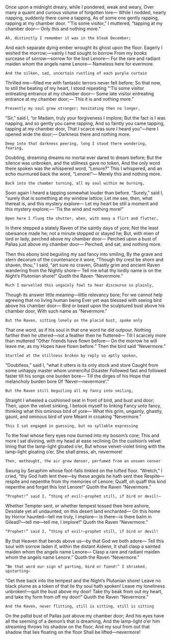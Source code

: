 <!DOCTYPE html>
<html>
<head>
<title>
    The Raven - by Edgar Allan Poe
</title>
</head>
<body>
Once upon a midnight dreary, while I pondered, weak and weary,
Over many a quaint and curious volume of forgotten lore—
    While I nodded, nearly napping, suddenly there came a tapping,
As of some one gently rapping, rapping at my chamber door.
“’Tis some visitor,” I muttered, “tapping at my chamber door—
            Only this and nothing more.”

    Ah, distinctly I remember it was in the bleak December;
And each separate dying ember wrought its ghost upon the floor.
    Eagerly I wished the morrow;—vainly I had sought to borrow
    From my books surcease of sorrow—sorrow for the lost Lenore—
For the rare and radiant maiden whom the angels name Lenore—
            Nameless here for evermore.

    And the silken, sad, uncertain rustling of each purple curtain
Thrilled me—filled me with fantastic terrors never felt before;
    So that now, to still the beating of my heart, I stood repeating
    “’Tis some visitor entreating entrance at my chamber door—
Some late visitor entreating entrance at my chamber door;—
            This it is and nothing more.”

    Presently my soul grew stronger; hesitating then no longer,
“Sir,” said I, “or Madam, truly your forgiveness I implore;
    But the fact is I was napping, and so gently you came rapping,
    And so faintly you came tapping, tapping at my chamber door,
That I scarce was sure I heard you”—here I opened wide the door;—
            Darkness there and nothing more.

    Deep into that darkness peering, long I stood there wondering, fearing,
Doubting, dreaming dreams no mortal ever dared to dream before;
    But the silence was unbroken, and the stillness gave no token,
    And the only word there spoken was the whispered word, “Lenore?”
This I whispered, and an echo murmured back the word, “Lenore!”—
            Merely this and nothing more.

    Back into the chamber turning, all my soul within me burning,
Soon again I heard a tapping somewhat louder than before.
    “Surely,” said I, “surely that is something at my window lattice;
      Let me see, then, what thereat is, and this mystery explore—
Let my heart be still a moment and this mystery explore;—
            ’Tis the wind and nothing more!”

    Open here I flung the shutter, when, with many a flirt and flutter,
In there stepped a stately Raven of the saintly days of yore;
    Not the least obeisance made he; not a minute stopped or stayed he;
    But, with mien of lord or lady, perched above my chamber door—
Perched upon a bust of Pallas just above my chamber door—
            Perched, and sat, and nothing more.

Then this ebony bird beguiling my sad fancy into smiling,
By the grave and stern decorum of the countenance it wore,
“Though thy crest be shorn and shaven, thou,” I said, “art sure no craven,
Ghastly grim and ancient Raven wandering from the Nightly shore—
Tell me what thy lordly name is on the Night’s Plutonian shore!”
            Quoth the Raven “Nevermore.”

    Much I marvelled this ungainly fowl to hear discourse so plainly,
Though its answer little meaning—little relevancy bore;
    For we cannot help agreeing that no living human being
    Ever yet was blessed with seeing bird above his chamber door—
Bird or beast upon the sculptured bust above his chamber door,
            With such name as “Nevermore.”

    But the Raven, sitting lonely on the placid bust, spoke only
That one word, as if his soul in that one word he did outpour.
    Nothing farther then he uttered—not a feather then he fluttered—
    Till I scarcely more than muttered “Other friends have flown before—
On the morrow he will leave me, as my Hopes have flown before.”
            Then the bird said “Nevermore.”

    Startled at the stillness broken by reply so aptly spoken,
“Doubtless,” said I, “what it utters is its only stock and store
    Caught from some unhappy master whom unmerciful Disaster
    Followed fast and followed faster till his songs one burden bore—
Till the dirges of his Hope that melancholy burden bore
            Of ‘Never—nevermore’.”

    But the Raven still beguiling all my fancy into smiling,
Straight I wheeled a cushioned seat in front of bird, and bust and door;
    Then, upon the velvet sinking, I betook myself to linking
    Fancy unto fancy, thinking what this ominous bird of yore—
What this grim, ungainly, ghastly, gaunt, and ominous bird of yore
            Meant in croaking “Nevermore.”

    This I sat engaged in guessing, but no syllable expressing
To the fowl whose fiery eyes now burned into my bosom’s core;
    This and more I sat divining, with my head at ease reclining
    On the cushion’s velvet lining that the lamp-light gloated o’er,
But whose velvet-violet lining with the lamp-light gloating o’er,
            She shall press, ah, nevermore!

    Then, methought, the air grew denser, perfumed from an unseen censer
Swung by Seraphim whose foot-falls tinkled on the tufted floor.
    “Wretch,” I cried, “thy God hath lent thee—by these angels he hath sent thee
    Respite—respite and nepenthe from thy memories of Lenore;
Quaff, oh quaff this kind nepenthe and forget this lost Lenore!”
            Quoth the Raven “Nevermore.”

    “Prophet!” said I, “thing of evil!—prophet still, if bird or devil!—
Whether Tempter sent, or whether tempest tossed thee here ashore,
    Desolate yet all undaunted, on this desert land enchanted—
    On this home by Horror haunted—tell me truly, I implore—
Is there—is there balm in Gilead?—tell me—tell me, I implore!”
            Quoth the Raven “Nevermore.”

    “Prophet!” said I, “thing of evil!—prophet still, if bird or devil!
By that Heaven that bends above us—by that God we both adore—
    Tell this soul with sorrow laden if, within the distant Aidenn,
    It shall clasp a sainted maiden whom the angels name Lenore—
Clasp a rare and radiant maiden whom the angels name Lenore.”
            Quoth the Raven “Nevermore.”

    “Be that word our sign of parting, bird or fiend!” I shrieked, upstarting—
“Get thee back into the tempest and the Night’s Plutonian shore!
    Leave no black plume as a token of that lie thy soul hath spoken!
    Leave my loneliness unbroken!—quit the bust above my door!
Take thy beak from out my heart, and take thy form from off my door!”
            Quoth the Raven “Nevermore.”

    And the Raven, never flitting, still is sitting, still is sitting
On the pallid bust of Pallas just above my chamber door;
    And his eyes have all the seeming of a demon’s that is dreaming,
    And the lamp-light o’er him streaming throws his shadow on the floor;
And my soul from out that shadow that lies floating on the floor
            Shall be lifted—nevermore!
</body>
</html>
